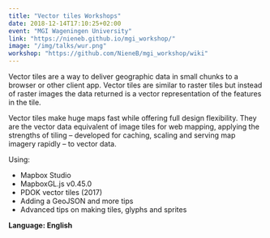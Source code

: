 ```yaml
---
title: "Vector tiles Workshops"
date: 2018-12-14T17:10:25+02:00
event: "MGI Wageningen University"
link: "https://nieneb.github.io/mgi_workshop/"
image: "/img/talks/wur.png"
workshop: "https://github.com/NieneB/mgi_workshop/wiki"
---
```

Vector tiles are a way to deliver geographic data in small chunks to a browser or other client app. Vector tiles are similar to raster tiles but instead of raster images the data returned is a vector representation of the features in the tile.

Vector tiles make huge maps fast while offering full design flexibility. They are the vector data equivalent of image tiles for web mapping, applying the strengths of tiling – developed for caching, scaling and serving map imagery rapidly – to vector data.

<!--more-->
Using:
* Mapbox Studio
* MapboxGL.js v0.45.0
* PDOK vector tiles (2017)
* Adding a GeoJSON and more tips
* Advanced tips on making tiles, glyphs and sprites

**Language: English**
